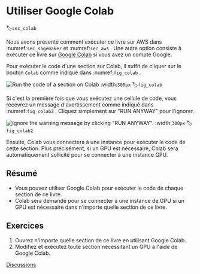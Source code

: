 # Utiliser Google Colab
:label:`sec_colab` 

 Nous avons présenté comment exécuter ce livre sur AWS dans :numref:`sec_sagemaker` et :numref:`sec_aws` . Une autre option consiste à exécuter ce livre sur [Google Colab](https://colab.research.google.com/)
 si vous avez un compte Google.

Pour exécuter le code d'une section sur Colab, il suffit de cliquer sur le bouton `Colab` comme indiqué dans :numref:`fig_colab` . 

![Run the code of a section on Colab](../img/colab.png) 
 :width:`300px` 
:label:`fig_colab` 

 
 Si c'est la première fois que vous exécutez une cellule de code,
vous recevrez un message d'avertissement comme indiqué dans :numref:`fig_colab2` .
Cliquez simplement sur "RUN ANYWAY" pour l'ignorer.

![Ignore the warning message by clicking "RUN ANYWAY".](../img/colab-2.png)
:width:`300px`
:label:`fig_colab2`

Ensuite, Colab vous connectera à une instance pour exécuter le code de cette section.
Plus précisément, si un GPU est nécessaire, 
Colab sera automatiquement sollicité 
pour se connecter à une instance GPU.


## Résumé

* Vous pouvez utiliser Google Colab pour exécuter le code de chaque section de ce livre.
* Colab sera demandé pour se connecter à une instance de GPU si un GPU est nécessaire dans n'importe quelle section de ce livre.


## Exercices

1. Ouvrez n'importe quelle section de ce livre en utilisant Google Colab.
1. Modifiez et exécutez toute section nécessitant un GPU à l'aide de Google Colab.


[Discussions](https://discuss.d2l.ai/t/424)
